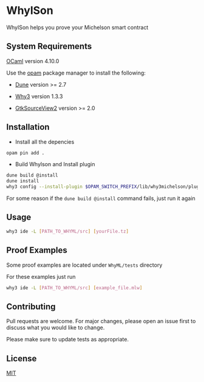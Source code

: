 # WhylSon

WhylSon helps you prove your Michelson smart contract

## System Requirements

[OCaml](https://ocaml.org/docs/install.html) version 4.10.0

Use the [opam](https://opam.ocaml.org/doc/Install.html) package manager to install the following:

- [Dune](https://github.com/ocaml/dune) version >= 2.7

- [Why3](http://why3.lri.fr/) version 1.3.3

- [GtkSourceView2](https://wiki.gnome.org/Projects/GtkSourceView) version >= 2.0

## Installation

- Install all the depencies 
```bash
opam pin add .
```

- Build Whylson and Install plugin
```bash
dune build @install 
dune install
why3 config --install-plugin $OPAM_SWITCH_PREFIX/lib/why3michelson/plugins/plugin_whylson.cmxs
```
For some reason if the `dune build @install` command fails, just run it again

## Usage

```bash
why3 ide -L [PATH_TO_WHYML/src] [yourFile.tz]
```
## Proof Examples

Some proof examples are located under `WhyML/tests` directory

For these examples just run
```bash
why3 ide -L [PATH_TO_WHYML/src] [example_file.mlw]
```

## Contributing
Pull requests are welcome. For major changes, please open an issue first to discuss what you would like to change.

Please make sure to update tests as appropriate.

## License
[MIT](https://choosealicense.com/licenses/mit/)
